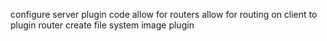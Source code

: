configure server plugin code
allow for routers
allow for routing on client to plugin router
create file system image plugin
